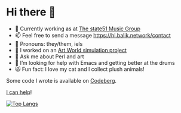 # Hi there 👋

- 🌱 Currently working as at [The state51 Music Group](https://state51.com/) 
- 📫 Feel free to send a message https://hi.balik.network/contact
- 🤔 Pronouns: they/them, iels
- 🔭 I worked on an [Art World simulation project](https://metacpan.org/pod/Art::World) 
- 💬 Ask me about Perl and art 
- 🐄 I’m looking for help with Emacs and getting better at the drums
- 😾 Fun fact: I love my cat and I collect plush animals!

Some code I wrote is available on [Codeberg](https://codeberg.org/smonff).

<!-- - 👯 I’m looking for a job, [get my CV](https://hi.balik.network/fr/cv_sebastien_feugere_2020-06-12.pdf) -->

[I can help](https://youtu.be/It3MISMvR2I)!

<!-- **smonff/smonff** is a ✨ _special_ ✨ repository because its `README.md` (this file) appears on your GitHub profile. -->

[![Top Langs](https://github-readme-stats.vercel.app/api/top-langs/?username=smonff&layout=compact)](https://github.com/anuraghazra/github-readme-stats)

<!-- https://github.com/anuraghazra/github-readme-stats -->
<!-- [![Les Stats GitHub de smonff](https://github-readme-stats.vercel.app/api?username=smonff&count_private=true&show_icons=true&theme=buefy)](https://github.com/anuraghazra/github-readme-stats) -->
